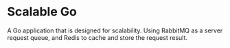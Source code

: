 # Scalable Go

A Go application that is designed for scalability. Using RabbitMQ as a server request queue, and Redis to cache and store the request result.